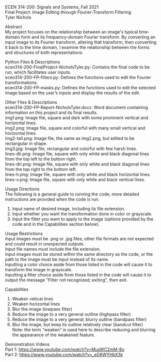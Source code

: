 ECEN 314-200: Signals and Systems, Fall 2021   
Final Project: Image Editing through Fourier-Transform Filtering   
Tyler Nichols   

Abstract   
My project focuses on the relationship between an image's typical time-domain form and its frequency-domain Fourier transform. By converting an input image to its Fourier
transform, altering that transform, then converting it back to the time domain, I examine the relationship between the forms and structures of both representations.

Python Files & Descriptions   
ecen314-200-FinalProject-NicholsTyler.py: Contains the final code to be run, which facilitates user inputs.   
ecen314-200-FP-filters.py: Defines the functions used to edit the Fourier transformations.   
ecen314-200-FP-masks.py: Defines the functions used to edit the selected image based on the user’s inputs and display the results of the edit.   

Other Files & Descriptions      
ecen314-200-FP-Report-NicholsTyler.docx: Word document containing information on this project and its final results.   
img1.png: Image file, square and dark with some prominent vertical and horizontal lines.   
img2.png: Image file, square and colorful with many small vertical and horizontal lines.   
img2-tall.png: Image file, the same as img2.png, but edited to be rectangular in shape.   
img3.jpg: Image file, rectangular and colorful with few harsh lines.   
lines-dlr.png: Image file, square with only white and black diagonal lines from the top left to the bottom right.   
lines-drl.png: Image file, square with only white and black diagonal lines from the top right to the bottom left.   
lines-h.png: Image file, square with only white and black horizontal lines.   
lines-v.png: Image file, square with only white and black vertical lines.   

Usage Directions   
The following is a general guide to running the code; more detailed instructions are provided when the code is run.   
1.	Input name of desired image, including its file extension.   
2.	Input whether you want the transformation done in color or grayscale.   
3.	Input the filter you want to apply to the image (options provided by the code and in the Capabilities section below).   

Usage Restrictions   
Input images must be .png or .jpg files; other file formats are not expected and could result in unexpected outputs.   
Input file names must include the file extension.   
Input images must be stored within the same directory as the code, or the path to the image must be input instead of its name.   
Inputting a color choice aside from those listed in the code will cause it to transform the image in grayscale.   
Inputting a filter choice aside from those listed in the code will cause it to output the message "Filter not recognized; exiting", then exit.   

Capabilities
1.	Weaken vetical lines   
2.	Weaken horizontal lines   
3.	Blur the image (lowpass filter)   
4.	Reduce the image to a very general outline (highpass filter)   
5.	Reduce the image to a very general, blurry outline (bandpass filter)   
6.	Blur the image, but keep its outline relatively clear (bandcut filter)   
Note: the term "weaken" is used here to describe reducing and blurring the appearance of the weakened feature.   

Demonstration Videos   
Part 1: https://www.youtube.com/watch?v=MusWC2mM-8o   
Part 2: https://www.youtube.com/watch?v=_eD6WYHbX3k   

